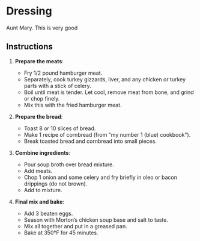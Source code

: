 # Dressing

Aunt Mary. This is very good

## Instructions

1. **Prepare the meats**:

   - Fry 1/2 pound hamburger meat.
   - Separately, cook turkey gizzards, liver, and any chicken or turkey parts with a stick of celery.
   - Boil until meat is tender. Let cool, remove meat from bone, and grind or chop finely.
   - Mix this with the fried hamburger meat.

2. **Prepare the bread**:

   - Toast 8 or 10 slices of bread.
   - Make 1 recipe of cornbread (from "my number 1 (blue) cookbook").
   - Break toasted bread and cornbread into small pieces.

3. **Combine ingredients**:

   - Pour soup broth over bread mixture.
   - Add meats.
   - Chop 1 onion and some celery and fry briefly in oleo or bacon drippings (do not brown).
   - Add to mixture.

4. **Final mix and bake**:
   - Add 3 beaten eggs.
   - Season with Morton’s chicken soup base and salt to taste.
   - Mix all together and put in a greased pan.
   - Bake at 350°F for 45 minutes.

